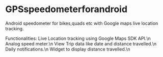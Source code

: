 # GPSspeedometerforandroid

Android speedometer for bikes,quads etc with Google maps live location tracking.

Functionalities:
Live Location tracking using Google Maps SDK API.\n
Analog speed meter.\n
View Trip data like date and distance travelled.\n
Daily notifications.\n
Widget to display distance travelled.\n
